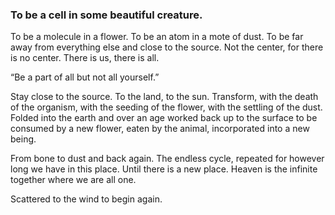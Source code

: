 ### To be a cell in some beautiful creature.

To be a molecule in a flower. To be an atom in a mote of dust. To be far away from everything else and close to the source. Not the center, for there is no center. There is us, there is all.

“Be a part of all but not all yourself.”

Stay close to the source. To the land, to the sun. Transform, with the death of the organism, with the seeding of the flower, with the settling of the dust. Folded into the earth and over an age worked back up to the surface to be consumed by a new flower, eaten by the animal, incorporated into a new being.

From bone to dust and back again. The endless cycle, repeated for however long we have in this place. Until there is a new place. Heaven is the infinite together where we are all one.

Scattered to the wind to begin again. 